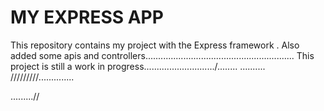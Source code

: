 MY EXPRESS APP
====
This repository contains my project with the Express framework .
Also  added some apis and controllers...........................................................
This project is still a work in progress............................/........
..........
/////////..............

.........//
